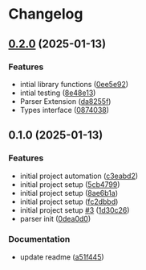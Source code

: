 # Changelog

## [0.2.0](https://github.com/Demali-876/json/compare/v0.1.0...v0.2.0) (2025-01-13)


### Features

* intial library functions ([0ee5e92](https://github.com/Demali-876/json/commit/0ee5e92ab444dfe5ac4856cbe7f4c1cf6797ca49))
* intial testing ([8e48e13](https://github.com/Demali-876/json/commit/8e48e1356b01dda7d51ec4b445222449ad7a3cbe))
* Parser Extension ([da8255f](https://github.com/Demali-876/json/commit/da8255f283d1d6b0362a1d0d46d27d29bb4c3388))
* Types interface ([0874038](https://github.com/Demali-876/json/commit/087403844fce5c1dbb7c86bcb70922ebb7da1d35))

## 0.1.0 (2025-01-13)


### Features

* initial project automation ([c3eabd2](https://github.com/Demali-876/json/commit/c3eabd205b8426e19dbc6d88e3b0d6c268b66539))
* initial project setup ([5cb4799](https://github.com/Demali-876/json/commit/5cb479976dbbaa570bcd90e420c861caa3ef3e02))
* initial project setup ([8ae6b1a](https://github.com/Demali-876/json/commit/8ae6b1a0bc8f665e9930a285b495d3161118348b))
* initial project setup ([fc2dbbd](https://github.com/Demali-876/json/commit/fc2dbbdc3d1cece23c5954dff6054e73950660d8))
* initial project setup [#3](https://github.com/Demali-876/json/issues/3) ([1d30c26](https://github.com/Demali-876/json/commit/1d30c26dad1459238769bf290bd869c9a8e43478))
* parser init ([0dea0d0](https://github.com/Demali-876/json/commit/0dea0d037d8765b743f1ddd39f78a9928a60433f))


### Documentation

* update readme ([a51f445](https://github.com/Demali-876/json/commit/a51f445ee8ca8bbc01a677d302d7841830ef89f5))

